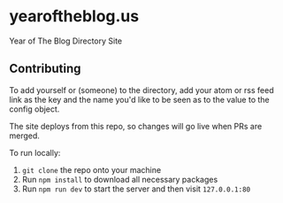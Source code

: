 # yearoftheblog.us
Year of The Blog Directory Site

## Contributing
To add yourself or (someone) to the directory, add your atom or rss feed link as the key and the name you'd like to be seen as to the value to the config object.

The site deploys from this repo, so changes will go live when PRs are merged.

To run locally:
1. `git clone` the repo onto your machine
2. Run `npm install` to download all necessary packages
3. Run `npm run dev` to start the server and then visit `127.0.0.1:80`
